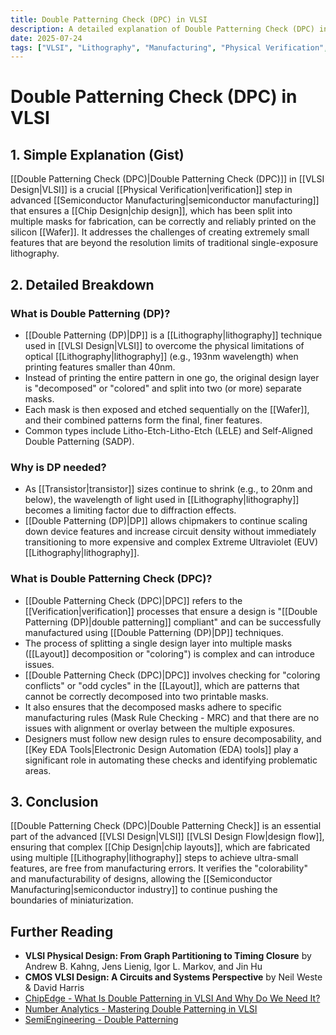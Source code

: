 ```yaml
---
title: Double Patterning Check (DPC) in VLSI
description: A detailed explanation of Double Patterning Check (DPC) in VLSI, its purpose, how Double Patterning works, and its importance in advanced semiconductor manufacturing.
date: 2025-07-24
tags: ["VLSI", "Lithography", "Manufacturing", "Physical Verification", "Advanced Nodes"]
---
```


# Double Patterning Check (DPC) in VLSI

## 1. Simple Explanation (Gist)

[[Double Patterning Check (DPC)|Double Patterning Check (DPC)]] in [[VLSI Design|VLSI]] is a crucial [[Physical Verification|verification]] step in advanced [[Semiconductor Manufacturing|semiconductor manufacturing]] that ensures a [[Chip Design|chip design]], which has been split into multiple masks for fabrication, can be correctly and reliably printed on the silicon [[Wafer]]. It addresses the challenges of creating extremely small features that are beyond the resolution limits of traditional single-exposure lithography.

## 2. Detailed Breakdown

### What is Double Patterning (DP)?

*   [[Double Patterning (DP)|DP]] is a [[Lithography|lithography]] technique used in [[VLSI Design|VLSI]] to overcome the physical limitations of optical [[Lithography|lithography]] (e.g., 193nm wavelength) when printing features smaller than 40nm.
*   Instead of printing the entire pattern in one go, the original design layer is "decomposed" or "colored" and split into two (or more) separate masks.
*   Each mask is then exposed and etched sequentially on the [[Wafer]], and their combined patterns form the final, finer features.
*   Common types include Litho-Etch-Litho-Etch (LELE) and Self-Aligned Double Patterning (SADP).

### Why is DP needed?

*   As [[Transistor|transistor]] sizes continue to shrink (e.g., to 20nm and below), the wavelength of light used in [[Lithography|lithography]] becomes a limiting factor due to diffraction effects.
*   [[Double Patterning (DP)|DP]] allows chipmakers to continue scaling down device features and increase circuit density without immediately transitioning to more expensive and complex Extreme Ultraviolet (EUV) [[Lithography|lithography]].

### What is Double Patterning Check (DPC)?

*   [[Double Patterning Check (DPC)|DPC]] refers to the [[Verification|verification]] processes that ensure a design is "[[Double Patterning (DP)|double patterning]] compliant" and can be successfully manufactured using [[Double Patterning (DP)|DP]] techniques.
*   The process of splitting a single design layer into multiple masks ([[Layout]] decomposition or "coloring") is complex and can introduce issues.
*   [[Double Patterning Check (DPC)|DPC]] involves checking for "coloring conflicts" or "odd cycles" in the [[Layout]], which are patterns that cannot be correctly decomposed into two printable masks.
*   It also ensures that the decomposed masks adhere to specific manufacturing rules (Mask Rule Checking - MRC) and that there are no issues with alignment or overlay between the multiple exposures.
*   Designers must follow new design rules to ensure decomposability, and [[Key EDA Tools|Electronic Design Automation (EDA) tools]] play a significant role in automating these checks and identifying problematic areas.

## 3. Conclusion

[[Double Patterning Check (DPC)|Double Patterning Check]] is an essential part of the advanced [[VLSI Design|VLSI]] [[VLSI Design Flow|design flow]], ensuring that complex [[Chip Design|chip layouts]], which are fabricated using multiple [[Lithography|lithography]] steps to achieve ultra-small features, are free from manufacturing errors. It verifies the "colorability" and manufacturability of designs, allowing the [[Semiconductor Manufacturing|semiconductor industry]] to continue pushing the boundaries of miniaturization.

## Further Reading

*   **VLSI Physical Design: From Graph Partitioning to Timing Closure** by Andrew B. Kahng, Jens Lienig, Igor L. Markov, and Jin Hu
*   **CMOS VLSI Design: A Circuits and Systems Perspective** by Neil Weste & David Harris
*   [ChipEdge - What Is Double Patterning in VLSI And Why Do We Need It?](https://chipedge.com/what-is-double-patterning-in-vlsi-and-why-do-we-need-it/)
*   [Number Analytics - Mastering Double Patterning in VLSI](https://numberanalytics.com/blog/mastering-double-patterning-in-vlsi/)
*   [SemiEngineering - Double Patterning](https://semiengineering.com/double-patterning/)